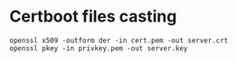 
# Certboot files casting
```
openssl x509 -outform der -in cert.pem -out server.crt
openssl pkey -in privkey.pem -out server.key
```